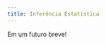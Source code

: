 ```yaml
---
title: Inferência Estatística
---
```


Em um futuro breve!

<!-- distribuições amostrais, estimação pontual e intervalar para médias e proporções -->
